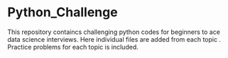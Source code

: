 # Python_Challenge
This repository containcs challenging python codes for beginners to ace data science interviews.
Here individual files are added from each topic . Practice problems for each topic is included. 

